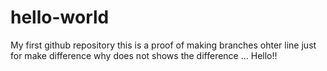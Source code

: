 # hello-world
My first github repository
this is a proof of making branches
ohter line just for make difference
why does not shows the difference
...
Hello!!
